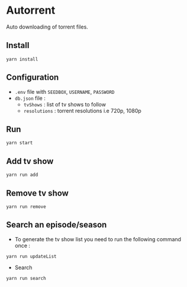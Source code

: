 # Autorrent

Auto downloading of torrent files.


## Install

```
yarn install
```

## Configuration

- `.env` file with `SEEDBOX`, `USERNAME`, `PASSWORD`
- `db.json` file :
  - `tvShows` : list of tv shows to follow
  - `resolutions` : torrent resolutions i.e 720p, 1080p

## Run

```
yarn start
```

## Add tv show

```
yarn run add
```

## Remove tv show

```
yarn run remove
```

## Search an episode/season

- To generate the tv show list you need to run the following command once :

```
yarn run updateList
```

- Search

```
yarn run search
```
